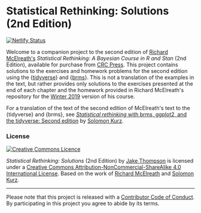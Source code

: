 # Statistical Rethinking: Solutions (2nd Edition)

<!-- badges: start -->
[![Netlify Status](https://api.netlify.com/api/v1/badges/a5641c13-d838-4313-88e5-17324b486cfd/deploy-status)](https://app.netlify.com/sites/sr2-solutions/deploys)
<!-- badges: end -->

Welcome to a companion project to the second edition of [Richard McElreath's](https://xcelab.net/rm/) *Statistical Rethinking: A Bayesian Course in R and Stan* (2nd Edition), available for purchase from [CRC Press](https://www.routledge.com/Statistical-Rethinking-A-Bayesian-Course-with-Examples-in-R-and-STAN/McElreath/p/book/9780367139919). This project contains solutions to the exercises and homework problems for the second edition using the {[tidyverse](https://tidyverse.tidyverse.org/)} and {[brms](https://paul-buerkner.github.io/brms/)}. This is not a translation of the examples in the text, but rather provides only solutions to the exercises presented at the end of each chapter and the homework provided in Richard McElreath's repository for the [Winter 2019](https://github.com/rmcelreath/statrethinking_winter2019) version of his course.

For a translation of the text of the second edition of McElreath's text to the {tidyverse} and {brms}, see [*Statistical rethinking* with brms, ggplot2, and the tidyverse: Second edition](https://github.com/ASKurz/Statistical_Rethinking_with_brms_ggplot2_and_the_tidyverse_2_ed) by [Solomon Kurz](https://twitter.com/SolomonKurz).

### License

<a rel="license" href="http://creativecommons.org/licenses/by-nc-sa/4.0/"><img alt="Creative Commons Licence" style="border-width:0" src="https://i.creativecommons.org/l/by-nc-sa/4.0/88x31.png" /></a>

*Statistical Rethinking: Solutions* (2nd Edition) by [Jake Thompson](https://wjakethompson.com) is licensed under a <a rel="license" href="http://creativecommons.org/licenses/by-nc-sa/4.0/">Creative Commons Attribution-NonCommercial-ShareAlike 4.0 International License</a>. Based on the work of [Richard McElreath](https://github.com/rmcelreath/statrethinking_winter2019) and [Solomon Kurz](https://github.com/ASKurz/Statistical_Rethinking_with_brms_ggplot2_and_the_tidyverse_2_ed).

---
Please note that this project is released with a [Contributor Code of Conduct](https://github.com/wjakethompson/sr2-solutions/blob/master/CODE_OF_CONDUCT.md). By participating in this project you agree to abide by its terms.

